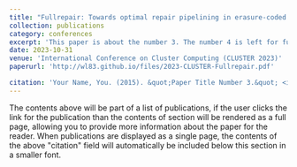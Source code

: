 ```yaml
---
title: "Fullrepair: Towards optimal repair pipelining in erasure-coded clustered storage systems"
collection: publications
category: conferences
excerpt: 'This paper is about the number 3. The number 4 is left for future work.'
date: 2023-10-31
venue: 'International Conference on Cluster Computing (CLUSTER 2023)'
paperurl: 'http://wl83.github.io/files/2023-CLUSTER-Fullrepair.pdf'

citation: 'Your Name, You. (2015). &quot;Paper Title Number 3.&quot; <i>Journal 1</i>. 1(3).'
---
```


The contents above will be part of a list of publications, if the user clicks the link for the publication than the contents of section will be rendered as a full page, allowing you to provide more information about the paper for the reader. When publications are displayed as a single page, the contents of the above "citation" field will automatically be included below this section in a smaller font.